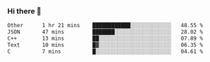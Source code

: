 ### Hi there 👋

<!--
**WShiBin/WShiBin** is a ✨ _special_ ✨ repository because its `README.md` (this file) appears on your GitHub profile.

Here are some ideas to get you started:

- 🔭 I’m currently working on ...
- 🌱 I’m currently learning ...
- 👯 I’m looking to collaborate on ...
- 🤔 I’m looking for help with ...
- 💬 Ask me about ...
- 📫 How to reach me: ...
- 😄 Pronouns: ...
- ⚡ Fun fact: ...
-->

<!--START_SECTION:waka-->

```txt
Other      1 hr 21 mins    ████████████░░░░░░░░░░░░░   48.55 %
JSON       47 mins         ███████░░░░░░░░░░░░░░░░░░   28.02 %
C++        13 mins         ██░░░░░░░░░░░░░░░░░░░░░░░   07.89 %
Text       10 mins         █▓░░░░░░░░░░░░░░░░░░░░░░░   06.35 %
C          7 mins          █░░░░░░░░░░░░░░░░░░░░░░░░   04.61 %
```

<!--END_SECTION:waka-->
